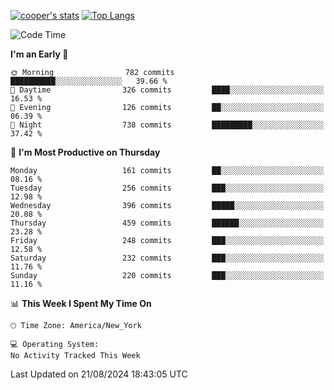 [![cooper's stats](https://github-readme-stats-l2ak-km2n59e3j-coopjzs-projects.vercel.app/api?username=coopjz&count_private=true)](https://github.com/coopjz/github-readme-stats)
[![Top Langs](https://github-readme-stats-l2ak-km2n59e3j-coopjzs-projects.vercel.app/api/top-langs/?username=coopjz&count_private=true&langs_count=8&layout=compact&&hide=C)](https://github.com/coopjz/github-readme-stats)
<!--START_SECTION:waka-->
![Code Time](http://img.shields.io/badge/Code%20Time-183%20hrs%2024%20mins-blue)

**I'm an Early 🐤** 

```text
🌞 Morning                782 commits         ██████████░░░░░░░░░░░░░░░   39.66 % 
🌆 Daytime                326 commits         ████░░░░░░░░░░░░░░░░░░░░░   16.53 % 
🌃 Evening                126 commits         ██░░░░░░░░░░░░░░░░░░░░░░░   06.39 % 
🌙 Night                  738 commits         █████████░░░░░░░░░░░░░░░░   37.42 % 
```
📅 **I'm Most Productive on Thursday** 

```text
Monday                   161 commits         ██░░░░░░░░░░░░░░░░░░░░░░░   08.16 % 
Tuesday                  256 commits         ███░░░░░░░░░░░░░░░░░░░░░░   12.98 % 
Wednesday                396 commits         █████░░░░░░░░░░░░░░░░░░░░   20.08 % 
Thursday                 459 commits         ██████░░░░░░░░░░░░░░░░░░░   23.28 % 
Friday                   248 commits         ███░░░░░░░░░░░░░░░░░░░░░░   12.58 % 
Saturday                 232 commits         ███░░░░░░░░░░░░░░░░░░░░░░   11.76 % 
Sunday                   220 commits         ███░░░░░░░░░░░░░░░░░░░░░░   11.16 % 
```


📊 **This Week I Spent My Time On** 

```text
🕑︎ Time Zone: America/New_York

💻 Operating System: 
No Activity Tracked This Week
```


 Last Updated on 21/08/2024 18:43:05 UTC
<!--END_SECTION:waka-->
